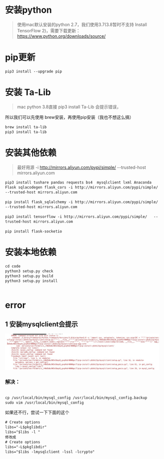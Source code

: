 # 安装python
> 使用mac默认安装的python 2.7，我们使用3.7(3.8暂时不支持 Install TensorFlow 2)，需要下载更新：https://www.python.org/downloads/source/
# pip更新
````
pip3 install --upgrade pip
````

# 安装 Ta-Lib
> mac python 3.8直接 pip3 install Ta-Lib 会提示错误，

所以我们可以先使用 brew安装，再使用pip安装（我也不想这么搞）
```
brew install ta-lib
pip3 install ta-lib
```

# 安装其他依赖
> 最好用源 -i http://mirrors.aliyun.com/pypi/simple/   --trusted-host mirrors.aliyun.com
```
pip3 install tushare pandas requests bs4  mysqlclient lxml Anaconda Flask sqlacodegen flask_cors -i http://mirrors.aliyun.com/pypi/simple/   --trusted-host mirrors.aliyun.com

pip install flask_sqlalchemy -i http://mirrors.aliyun.com/pypi/simple/   --trusted-host mirrors.aliyun.com

pip3 install tensorflow -i http://mirrors.aliyun.com/pypi/simple/   --trusted-host mirrors.aliyun.com

pip install flask-socketio
```

# 安装本地依赖
> 
```
cd code
python3 setup.py check
python3 setup.py build
python3 setup.py install


```



# error
## 1 安装mysqlclient会提示
![](../img/1.png)
### 解决：
```

cp /usr/local/bin/mysql_config /usr/local/bin/mysql_config.backup 
sudo vim /usr/local/bin/mysql_config 
```
如果还不行，尝试一下下面的这个
```
# Create options 
libs="-L$pkglibdir"
libs="$libs -l "
修改成
# Create options 
libs="-L$pkglibdir"
libs="$libs -lmysqlclient -lssl -lcrypto"
```